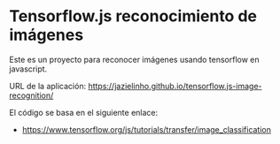 # Tensorflow.js reconocimiento de imágenes

Este es un proyecto para reconocer imágenes usando tensorflow en javascript.

URL de la aplicación: https://jazielinho.github.io/tensorflow.js-image-recognition/

El código se basa en el siguiente enlace:

* https://www.tensorflow.org/js/tutorials/transfer/image_classification

